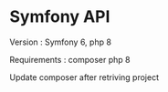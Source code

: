 # Symfony API
Version : Symfony 6, php 8

Requirements :
composer
php 8

Update composer after retriving project
